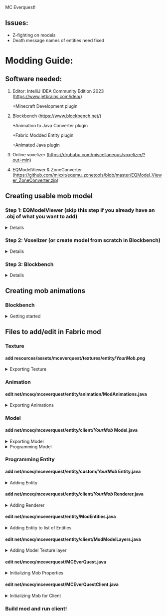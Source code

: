 MC Everquest!
 
## Issues:
- Z-fighting on models
- Death message names of entities need fixed

# Modding Guide:

## Software needed:
1. Editor: IntelliJ IDEA Community Edition 2023 (https://www.jetbrains.com/idea/)
   
   +Minecraft Development plugin
2. Blockbench (https://www.blockbench.net/)
   
   +Animation to Java Converter plugin
   
   +Fabric Modded Entity plugin
   
   +Animated Java plugin
3. Online voxelizer (https://drububu.com/miscellaneous/voxelizer/?out=min)
4. EQModelViewer & ZoneConverter (https://github.com/mixxit/eqemu_zonetools/blob/master/EQModel_Viewer_ZoneConverter.zip)


## Creating usable mob model
### Step 1: EQModelViewer (skip this step if you already have an .obj of what you want to add)
<details>
 <summary>Details</summary>
Use the EQModelViewer to extract models from the Everquest S3D files.
 
- **Load s3d**
 
 ![image](https://github.com/J-stacked/mceverquest/assets/146044161/df868a62-6725-4a59-abcd-d3675aa9a138)

- **Load Model**

 ![image](https://github.com/J-stacked/mceverquest/assets/146044161/ee3d5c33-8aae-4fab-b146-6b4067002850)

- **Load Object**

 ![image](https://github.com/J-stacked/mceverquest/assets/146044161/f1c31e6d-f4ec-4d74-a3c0-8016c1259f8e)

- **Export OBJ**
 
 ![image](https://github.com/J-stacked/mceverquest/assets/146044161/e91cad75-4d45-4dd3-af8d-4bcec8520606)

</details>

### Step 2: Voxelizer (or create model from scratch in Blockbench)
<details>
 <summary>Details</summary>
 
- **Open file**
 
 ![image](https://github.com/J-stacked/mceverquest/assets/146044161/29a695c0-0471-4e96-8455-9865fdf65366)


- **Make voxels below 1000 to avoid a Java StackOverflow error**
 
 ![image](https://github.com/J-stacked/mceverquest/assets/146044161/d91280c1-eb76-465a-afed-07498a76199e)


- **Save as Minecraft (.json)**
 
 ![image](https://github.com/J-stacked/mceverquest/assets/146044161/e605ad02-3463-4eb2-a1af-6863a9d54ef5)

</details>

### Step 3: Blockbench
<details>
 <summary>Details</summary>
 
<details>
 <summary>Importing</summary>

#### Import
- Open .json model in Blockbench

 ![image](https://github.com/J-stacked/mceverquest/assets/146044161/591d3115-00c2-404e-879a-d1c3c3868d53)

- Convert project (_File > Convert Project_) to "Modded Entity".

  ![image](https://github.com/J-stacked/mceverquest/assets/146044161/981ac7f9-c170-447b-93c5-6b5fd78a5c41)


> **IMPORTANT**
> 
> Please ensure the project is converted to "Modded Entity".  If not, there will be texturing and animation issues.  Also, in _File > Project..._, ensure the Export Version is set to Fabric 1.17+
> 
> ![image](https://github.com/J-stacked/mceverquest/assets/146044161/dab24515-2250-4ff5-b21b-afc90eda6411)

> **IMPORTANT**
> 
> Please ensure the model is facing the -Z direction.  Otherwise, it will not walk facing forward.


</details>

<details>
 <summary>Grouping</summary>
 
#### Grouping
- Group cubes as body parts, creating a hierarchy starting with the mob name as the root, then including each limb as a subfolder.  Include the torso (body) as its own part.  This will help when it comes to animating the newly added mob later.

 ![image](https://github.com/J-stacked/mceverquest/assets/146044161/45d7a616-6e43-484e-b693-709735c8862f)
 
- Add cubes to groups by either individually selecting the voxels or by holding down CTRL and dragging the left mouse button.  Then, right click your selection and add to intended body group.

 ![image](https://github.com/J-stacked/mceverquest/assets/146044161/5d86fe59-4ca2-4801-9aa0-42ad5688e486)
 
- Repeat until all cubes are consolidated into groups.
  
> **TIP**
> 
> To help with grouping quickly, toggle the visibility of the groups.  This will prevent the cubes from being selected again, as well as hiding them from view.
>
> ![image](https://github.com/J-stacked/mceverquest/assets/146044161/0f8b3f36-77db-40a1-bcf5-774bc590b84c)

</details>

<details>
 <summary>Texturing</summary>
 
#### Texturing
- The texture will most likely not be able to be found initially, so go ahead and create a texture, then delete the old one.
  
  ![image](https://github.com/J-stacked/mceverquest/assets/146044161/897fd461-30b0-454e-878b-0ca78e8dc43a)
  
- Each face of a voxel will have a different highlighted area on the texture.  This highlighted area is what section of the texture will map to the face.

> **TIP**
> Try to fit the texture in as small a dimension as you can manage.  16x16 is ideal, but if the size must be increased then be sure to stick to dimensions that are square and a power of 2 (ex. 8x8, 16x16, 32x32).  This is managed in _File > Project... > Texture Size_.

> **NOTE**
> In the _Edit_ tab, you will be able to adjust the placement of the texture on the faces of the voxel model.  In the _Paint_ tab, you will be able to actually paint the textures either on the texture tab on the left side of the screen or directly on the model.  Try to stick to a limited color palette.

- Once you are done, you should have a layout similar to this (overlook the absolutely phenomenal texturing for now!):

  ![image](https://github.com/J-stacked/mceverquest/assets/146044161/b785a58e-b67b-4587-82f7-7cb4886284a3)

</details>

</details>

## Creating mob animations

### Blockbench

<details>
 <summary>Getting started</summary>

- In the _Edit_ tab, adjust the pivot points of all limbs to somewhere that makes sense for the limb.  Also, you will want to set the pivot point for the mob overall.  Think of the pivot points as where the joints would be on each limb.

![image](https://github.com/J-stacked/mceverquest/assets/146044161/2cfce010-d3fa-4cdd-b5ab-bd9deb71c179)

> **TIP**
>
> If you are in need of fine tuning for the pivot point, hold down CTRL while you drag the vectors.

- Go to the _Animate_ tab in Blockbench

![image](https://github.com/J-stacked/mceverquest/assets/146044161/e97305c1-cafb-43fc-9b6c-5752621e1397)

- Create an animation

![image](https://github.com/J-stacked/mceverquest/assets/146044161/797e29a1-dfcd-40d0-8077-d40dbe09d6fb)

- Name the animation and choose whether the animation will be a looping animation (ex. walking) or an animation that will play once (ex. looking around or attacking)

![image](https://github.com/J-stacked/mceverquest/assets/146044161/36d9fdf1-a7e1-4cb4-a347-29b8c0b50e35)

- Add a base position for everything you plan to animate with this animation at 0s.  This way, everything will snap back to normal.

![image](https://github.com/J-stacked/mceverquest/assets/146044161/20a2c67d-362b-4b75-962b-71b62498e147)

- Add your other positions along the _TIMELINE_

> NOTE
>
> To preview as it would look in Minecraft, hit the three bars in the upper right corner of the viewport, then go to _Preview Scene_, then select the environment you would like to emulate
>
> ![image](https://github.com/J-stacked/mceverquest/assets/146044161/5fffd414-524d-4a10-be49-1a05a6150285)

- Typically you will want an idle animation, a walking animation, and an attack animation.  More or less can be added as needed.  For example, the rat only has a walking and idle animation, since attacking is done by more or less ramming into the player, which can be handled by the code pretty easily.  This fire elemental will have four animations: walking, idle, melee attack, and fire attack.

</details>

## Files to add/edit in Fabric mod
### Texture
#### add resources/assets/mceverquest/textures/entity/_YourMob_.png
<details>
 <summary>Exporting Texture</summary>
 
- In Blockbench, right click your texture file on the left hand side of the screen and hit _Save As_

> **NOTE**
>
> This texture file should be saved with NO uppercase letters.  If there are upper case letters, you will get a runtime error later on.

![image](https://github.com/J-stacked/mceverquest/assets/146044161/4074f438-a1d5-42b3-b10d-fa039542b836)

- Save this somewhere convenient for you to access
- Open this project in IntelliJ IDEA
- Drag the file from your file explorer on to _resources>assets>mceverquest>textures>entity_

![image](https://github.com/J-stacked/mceverquest/assets/146044161/0967d19b-54bd-4062-bf04-8dc9285ab590)

- Hit the refactor button to add it to the project!

</details>

### Animation
#### edit net/mceq/mceverquest/entity/animation/ModAnimations.java
<details>
 <summary>Exporting Animations</summary>

- In Blockbench, hit _File>Export>Export Animations to Java_.

> IMPORTANT
>
> Use Yarn mappings when saving

![image](https://github.com/J-stacked/mceverquest/assets/146044161/6dc11778-c510-41c9-abe0-46ab2c2d4bc8)

- While this project workspace is open in IntelliJ IDEA, open the resulting file from exporting the animations with IntelliJ IDEA but do not refactor the project to include this file.
- Copy all the contents of the newly exported animations text file.
- Make a new code region at the bottom of _net/mceq/mceverquest/entity/animation/ModAnimations.java_

![image](https://github.com/J-stacked/mceverquest/assets/146044161/2d2a5eec-ddbe-4b69-bf47-270f2efd5af2)

- Paste your animation code!
- Close out of the animation text file you had opened, you will not need it anymore.
 
</details>

### Model
#### add net/mceq/mceverquest/entity/client/_YourMob_ Model.java
<details>
 <summary>Exporting Model</summary>

- In Blockbench, hit _File>Export>Export Java Entity_
- Export this somewhere convenient and label it similarly to _FireelementalModel_

![image](https://github.com/J-stacked/mceverquest/assets/146044161/06e3d1b2-0bcd-4d0e-b060-19c3ff377933)

</details>
<details>
 <summary>Programming Model</summary>
 
- Open the exported model file in IntelliJ, but do not refactor the project to include it.  We will use this file in a couple of steps.
- Create a new Java class under _net/mceq/mceverquest/entity/client/_ by right clicking the folder and hitting _New>Java Class_.  Name this similarly to _FireelementalModel_
- Create imports as follows:

```java

import net.mceq.mceverquest.entity.animation.ModAnimations;
import net.mceq.mceverquest.entity.custom.FireelementalEntity;  //this does not exist yet, but it will later!
import net.minecraft.client.model.*;
import net.minecraft.client.render.VertexConsumer;
import net.minecraft.client.render.entity.model.SinglePartEntityModel;
import net.minecraft.client.util.math.MatrixStack;

```

- Change the class declaration similar to the code below.  It will throw an error until FireelementalEntity is implemented, but we will do that later.  This change of the model class allows us to inherit from already implemented code for _SinglePartEntityModel_ and inherit our not-yet-cerated code for _FireelementalEntity_ (or whatever your mob entity class will be named)

```java

public class FireelementalModel<T extends FireelementalEntity> extends SinglePartEntityModel<T> {

}

```


- Within the public class, add the following code in order to declare each body part.  Be sure to use names that you used in Blockbench for each body part and to declare each of them.

```java

private final ModelPart fireelemental;
private final ModelPart head;
private final ModelPart body;
private final ModelPart leftarm;
private final ModelPart rightarm;
private final ModelPart flame;

```

- Add the following code to create the class constructor, modifying it to cater to your mob's attributes

```java

public FireelementalModel(ModelPart root) {
   this.fireelemental = root.getChild("fireelemental");
   this.head = fireelemental.getChild("head");
   this.body = fireelemental.getChild("body");
   this.rightarm = fireelemental.getChild("rightarm");
   this.leftarm = fireelemental.getChild("leftarm");
   this.flame = fireelemental.getChild("flame");
}

```

- Next, you will add the model itself.  Copy and paste the _public static TexturedModelData getTexturedModelData()_ method from your exported model file into your newly created model file.  It should look similar to the code below.

```java

public static TexturedModelData getTexturedModelData() {
  ModelData modelData = new ModelData();
  ModelPartData modelPartData = modelData.getRoot();
  ModelPartData fireelemental = modelPartData.addChild("fireelemental", ModelPartBuilder.create(), ModelTransform.of(0.0F, 8.0F, 0.0F, 0.0F, -1.5708F, 0.0F));

  //your model data goes here
}

```

- After that, we will implement two required override methods for inheriting _SinglePartEntityModel_
- The first required method will be _setAngles_, similar to what is shown below.  This allows us to set our different animations for our mob.

```java

@Override
public void setAngles(FireelementalEntity entity, float limbSwing, float limbSwingAmount, float ageInTicks, float netHeadYaw, float headPitch) {  //required
    this.getPart().traverse().forEach(ModelPart::resetTransform);

    this.animateMovement(ModAnimations.FIREELEMENTAL_WALKING, limbSwing, limbSwingAmount, 2f, 2.5f);
    this.updateAnimation(entity.idleAnimationState, ModAnimations.FIREELEMENTAL_IDLE, ageInTicks, 1f);
}

```

- The second required method will be _getPart()_.  This is straightforward and will be similar to the code below.

```java

@Override
public ModelPart getPart() {
    return fireelemental;
}

```

- Next, we will implement our renderer.  This is another override function, though not required by our inherited class.  Definitely include it, though!  Otherwise, you may have a bit of trouble rendering...

```java
@Override
public void render(MatrixStack matrices, VertexConsumer vertexConsumer, int light, int overlay, float red, float green, float blue, float alpha) {
    fireelemental.render(matrices, vertexConsumer, light, overlay, red, green, blue, alpha);
}
```

- That's it for the model file!

</details>

### Programming Entity 
#### add net/mceq/mceverquest/entity/custom/_YourMob_ Entity.java
<details>
 <summary>Adding Entity</summary>
 
- Add a new Java class by right clicking _net/mceq/mceverquest/entity/custom/_ and hitting _New>Java Class_.  Name this similarly to _FireelementalEntity_.
- Add at least the following imports for now, though you will probably need to add more depending on the behavior of your mob.

```java

import net.minecraft.entity.AnimationState;
import net.minecraft.entity.EntityPose;
import net.minecraft.entity.EntityType;
import net.minecraft.entity.ai.goal.*;
import net.minecraft.entity.attribute.DefaultAttributeContainer;
import net.minecraft.entity.attribute.EntityAttributes;
import net.minecraft.entity.damage.DamageSource;
import net.minecraft.entity.mob.HostileEntity;
import net.minecraft.entity.mob.MobEntity;
import net.minecraft.entity.player.PlayerEntity;
import net.minecraft.sound.SoundEvent;
import net.minecraft.sound.SoundEvents;
import net.minecraft.world.World;
import org.jetbrains.annotations.Nullable;

```

- In order to have hostile mob behavior, we will make the class inherit HostileEntity.  If you wish to make a non-hostile entity, this will change of course.  However, much of the following code will also change.

```java

public class FireelementalEntity extends HostileEntity

```

- Within the class, we will declare a _public final idleAnimationState_ and a _private int idleAnimationTimeout_.  _idleAnimationState_ will be used both in this file and for what we already programmed in _FireelementalModel_.  We will declare them as follows.

```java

public final AnimationState idleAnimationState = new AnimationState();
private int idleAnimationTimeout = 0;

```

- Next, we will create a default constructor to match one needed from inheriting _HostileEntity_.

```java

public FireelementalEntity(EntityType<? extends HostileEntity> entityType, World world) {
  super(entityType, world);
}

```

- We will now create a method to setup animation states for our idle animation.  It will likely look similar to the method implemented below.

```java

private void setupAnimationStates() {
    if (this.idleAnimationTimeout <= 0) {
        this.idleAnimationTimeout = this.random.nextInt(40) + 80;
        this.idleAnimationState.start(this.age);
    } else {
        --this.idleAnimationTimeout;
    }
}

```

- Next, let's set up some attributes for our mob.  This will be called on mod initialization later.  There are many other attributes that can be addded as well under _EntityAttributes_.

```java

public static DefaultAttributeContainer.Builder createFireelementalAttributes() {
    return MobEntity.createMobAttributes()
            .add(EntityAttributes.GENERIC_MAX_HEALTH, 20)
            .add(EntityAttributes.GENERIC_MOVEMENT_SPEED, 0.3f)
            .add(EntityAttributes.GENERIC_ARMOR, 0.5f)
            .add(EntityAttributes.GENERIC_ATTACK_DAMAGE, 4);
}

```

- All we have left now are override methods!  Our first will be a method to update the limbs of our mob.  It will look similar to the one shown below.

```java

@Override
protected void updateLimbs(float posDelta) {
    float f = this.getPose() == EntityPose.STANDING ? Math.min(posDelta * 6.0f, 1.0f) : 0.0f;
    this.limbAnimator.updateLimbs(f, 0.2f);
}

```

- Our next one will be to setup the animation states on the client side.

```java

@Override
public void tick() {
    super.tick();
    if(this.getWorld().isClient()) {
        setupAnimationStates();
    }
}

```

- Next, we will have to setup our goals.  This is obviously highly dependant on the mob you intend to setup.  Our Fire Elemental will look like the one below.  If you wish to view a complete list of goals, click one of the goals (ex. _MeleeAttackGoal_) with your middle mouse button.  It will open up Minecraft's code for the _MeleeAttackGoal_.  Scroll up in that file until you see the class declaration and move your cursor to where it inherits the _Goal_ class.  Hit CTRL+H on your keyboard to view the _Goal_'s class hierarchy.  It will open up a panel on the right side of your screen and display a complete list of all the goals.

```java

    @Override
    protected void initGoals() {
        this.goalSelector.add(2, new MeleeAttackGoal(this, 1.2D, false));
        this.goalSelector.add(3, new WanderAroundFarGoal(this, 0.75f, 1));
        this.goalSelector.add(4, new LookAroundGoal(this));

        this.targetSelector.add(2, new ActiveTargetGoal<>(this, PlayerEntity.class, true));
        this.targetSelector.add(3, new ActiveTargetGoal<>(this, BeeEntity.class, true));
    }

```

- Finally, let's add some sounds!  For fun, our Fire Elemental code will look like this for now.

```java

@Nullable
@Override
protected SoundEvent getAmbientSound() {
    return SoundEvents.ENTITY_BLAZE_AMBIENT;
}

@Nullable
@Override
protected SoundEvent getHurtSound(DamageSource source) {
    return SoundEvents.ENTITY_VILLAGER_HURT;
}

@Nullable
@Override
protected SoundEvent getDeathSound() {
    return SoundEvents.ENTITY_VILLAGER_CELEBRATE;
}

```

- That's all for our basic entity class!
- Here are some Fire Elemental specifics that I added within this entity class.  They may be useful to reference to get added functionality.  I recommend looking at the default Minecraft mob code to get a true feel for it, though.



</details>

#### add net/mceq/mceverquest/entity/client/_YourMob_ Renderer.java
<details>
 <summary>Adding Renderer</summary>

- Add a new Java class by right clicking _net/mceq/mceverquest/entity/client/_ and hitting _New>Java Class_.  Name this similarly to _FireelementalRenderer_.
- Add the following imports.

```java

import net.mceq.mceverquest.MCEverQuest;
import net.mceq.mceverquest.entity.custom.FireelementalEntity;  //change this accordingly!
import net.minecraft.client.render.VertexConsumerProvider;
import net.minecraft.client.render.entity.EntityRendererFactory;
import net.minecraft.client.render.entity.MobEntityRenderer;
import net.minecraft.client.util.math.MatrixStack;
import net.minecraft.util.Identifier;

```

- Let's inherit some stuff!  Change your code accordingly.

```java

public class FireelementalRenderer extends MobEntityRenderer<FireelementalEntity, FireelementalModel<FireelementalEntity>>{
    
}

```

- Inside the class, let's first grab our texture.

```java

private static final Identifier TEXTURE = new Identifier(MCEverQuest.MOD_ID, "textures/entity/fireelementalTexture.png");

```

- Alright, now to make the constructor.  Our Fire Elemental will look like this.  The 0.6f is the size of our shadow.  The ModModelLayers is not implemented yet, but we will get there later.

```java

public FireelementalRenderer(EntityRendererFactory.Context context) {
    super(context, new FireelementalModel<>(context.getPart(ModModelLayers.FIREELEMENTAL)), 0.6f);
}

```

- Next, let's implement a method to allow our texture to be grabbed.

```java

@Override
public Identifier getTexture(FireelementalEntity entity) {
    return TEXTURE;
}

```

- Finally, let's implement our _render_ method.

```java

@Override
public void render(FireelementalEntity mobEntity, float f, float g, MatrixStack matrixStack,
                   VertexConsumerProvider vertexConsumerProvider, int i) {

    super.render(mobEntity, f, g, matrixStack, vertexConsumerProvider, i);
}

```

- We are now done with this class!  All easy work from here on out.

</details>

#### edit net/mceq/mceverquest/entity/ModEntities.java
<details>
 <summary>Adding Entity to list of Entities</summary>

- Open _net/mceq/mceverquest/entity/ModEntities.java_.
- Add _import net.mceq.mceverquest.entity.custom.FireelementalEntity;_ to your import list at the top (change the name, of course!)
- Add the following code within the class _ModEntities_:

```java

public static final EntityType<FireelementalEntity> FIREELEMENTAL = Registry.register(Registries.ENTITY_TYPE,
        new Identifier(MCEverQuest.MOD_ID, "fireelemental"),
        FabricEntityTypeBuilder.create(SpawnGroup.MONSTER, FireelementalEntity::new)
                .dimensions(EntityDimensions.fixed(1f, 2f)).build());

```

- Of course, change this to match your created mob.  The _SpawnGroup_ code determines in what group your monster will spawn.  In this case, we want a _MONSTER_.  EntityDimensions determine the width and height, respectively, of your mob.
 
</details>

#### edit net/mceq/mceverquest/entity/client/ModModelLayers.java
<details>
 <summary>Adding Model Texture layer</summary>

- Open _net/mceq/mceverquest/entity/client/ModModelLayers.java_.
- At the end of the class _ModModelLayers_, add the following code (adjusted to suit your mob):

```java

public static final EntityModelLayer FIREELEMENTAL =
        new EntityModelLayer(new Identifier(MCEverQuest.MOD_ID, "fireelemental"), "main");

```
 
</details>

#### edit net/mceq/mceverquest/MCEverQuest.java
<details>
 <summary>Initializing Mob Properties</summary>

- Open _net/mceq/mceverquest/MCEverQuest.java_.  Within the _onInitialize_ method of the _MCEverQuest_ class, add the following code adjusted to suit your mob:

```java

FabricDefaultAttributeRegistry.register(ModEntities.FIREELEMENTAL, FireelementalEntity.createFireelementalAttributes());

```
 
</details>

#### edit net/mceq/mceverquest/MCEverQuestClient.java
<details>
 <summary>Initializing Mob for Client</summary>

- Open _net/mceq/mceverquest/MCEverQuestClient.java_.  Within the _onInitializeClient_ method of the _MCEverQuestClient_ class, add the following code adjusted to suit your mob:

```java

EntityRendererRegistry.register(ModEntities.FIREELEMENTAL, FireelementalRenderer::new);
EntityModelLayerRegistry.registerModelLayer(ModModelLayers.FIREELEMENTAL, FireelementalModel::getTexturedModelData);

```
 
</details>

### Build mod and run client!


